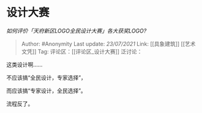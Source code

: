 # 设计大赛
*如何评价「天府新区LOGO全民设计大赛」各大获奖LOGO?*

> Author: #Anonymity
> Last update: *23/07/2021*
> Link: [[具象建筑]] [[艺术文凭]]
> Tag:
> 评论区：[[评论区_设计大赛]]
> 泛讨论：

这类设计啊……

不应该搞“全民设计，专家选择”，

而应该搞“专家设计，全民选择”。

流程反了。
